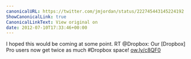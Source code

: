 ```yaml
---
canonicalURL: https://twitter.com/jmjordan/status/222745443145224192
ShowCanonicalLink: true
CanonicalLinkText: View original on
date: 2012-07-10T17:33:46+00:00
---
```

I hoped this would be coming at some point. RT @Dropbox: Our [Dropbox] Pro users now get twice as much #Dropbox space! [ow.ly/c8QF0](http://ow.ly/c8QF0)